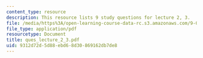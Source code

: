 ```yaml
---
content_type: resource
description: This resource lists 9 study questions for lecture 2, 3.
file: /media/https%3A/open-learning-course-data-rc.s3.amazonaws.com/9-01-neuroscience-and-behavior-fall-2003/9312d72d5d88ebd68d30869162db7de8_ques_lecture_2_3.pdf
file_type: application/pdf
resourcetype: Document
title: ques_lecture_2_3.pdf
uid: 9312d72d-5d88-ebd6-8d30-869162db7de8
---
```


